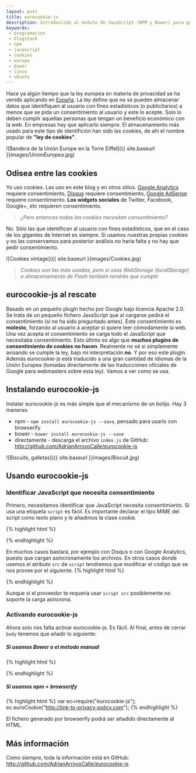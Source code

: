 ```yaml
---
layout: post
title: eurocookie-js
description: Introducción al módulo de JavaScript (NPM y Bower) para gestionar la ley de cookies en la unión europea.
keywords:
 - programacion
 - blogstack
 - npm
 - javascript
 - cookies
 - europa
 - bower
 - linux
 - ubuntu
---
```


Hace ya algún tiempo que la ley europea en materia de privacidad se ha venido aplicando en [España](https://www.cia.gov/library/publications/the-world-factbook/geos/sp.html). La ley define que no se pueden almacenar datos que identifiquen al usuario con fines estadísticos (o publicitarios) a menos que se pida un consentimiento al usuario y este lo acepte. Solo lo deben cumplir aquellas personas que tengan un beneficio económico con la web. En empresas hay que aplicarlo siempre. El almacenamiento más usado para este tipo de identifición han sido las cookies, de ahí el nombre popular de __"ley de cookies"__.

![Bandera de la Unión Europe en la Torre Eiffel]({{ site.baseurl }}images/UnionEuropea.jpg)

## Odisea entre las cookies

Yo uso cookies. Las uso en este blog y en otros sitios. [Google Analytics](https://www.google.com/analytics) requiere consentimiento, [Disqus](https://disqus.com/) requiere consentimiento, [Google AdSense](https://www.google.com/adsense) requiere consentimiento. __Los widgets sociales__ de Twitter, Facebook, Google+, etc requieren consentimiento.

> _¿Pero entonces todas las cookies necesitan consentimiento?_

No. Sólo las que identifican al usuario con fines estadísticos, que en el caso de los gigantes de Internet es siempre. Si usamos nuestras propias cookies y no las conservamos para posterior análisis no haría falta y no hay que pedir consentimiento.

![Cookies vintage]({{ site.baseurl }}images/Cookies.jpg)

> _Cookies son las más usadas, pero si usas WebStorage (localStorage) o almacenamiento de Flash también tendrás que cumplir_

## eurocookie-js al rescate

Basado en un pequeño plugin hecho por Google bajo licencia Apache 2.0. Se trata de un pequeño fichero JavaScript que al cargarse pedirá el consentimiento (si no ha sido preguntado antes). Este consentimiento es __molesto__, forzando al usuario a aceptar si quiere leer cómodamente la web. Una vez acepta el consentimiento se carga todo el JavaScript que necesitaba consentimiento. Esto último es algo que __muchos plugins de consentimiento de cookies no hacen__. Realmente no sé si simplemente avisando se cumple la ley, bajo mi interpretación __no__. Y por eso este plugin. Además eurocookie-js está traducido a una gran cantidad de idiomas de la Unión Europea (tomadas directamente de las traducciones oficiales de Google para webmasters sobre esta ley). Vamos a ver como se usa.

## Instalando eurocookie-js

Instalar eurocookie-js es más simple que el mecanismo de un botijo. Hay 3 maneras:

* npm - `npm install eurocookie-js --save`, pensado para usarlo con browserify
* bower - `bower install eurocookie-js --save`
* directamente - descarga el archivo `index.js` de GitHub: http://github.com/AdrianArroyoCalle/eurocookie-js

![Biscuits, galletas]({{ site.baseurl }}images/Biscuit.jpg)

## Usando eurocookie-js

### Identificar JavaScript que necesita consentimiento

Primero, necesitamos identificar que JavaScript necesita consentimiento. Si usa una etiqueta `script` es fácil. Es importante declarar el tipo MIME del script como texto plano y le añadimos la clase cookie.

{% highlight html %}
<script type="text/plain" class="cookie">
 // USEMOS COOKIES FELIZMENTE, ENVIEMOS DATOS A LA NSA
</script>
{% endhighlight %}

En muchos casos bastará, por ejemplo con Disqus o con Google Analytics, puesto que cargan asíncronamente los archivos. En otros casos donde usemos el atributo `src` de `script` tendremos que modificar el código que se nos provee por el siguiente.
{% highlight html %}

<script src="http://servidor.com/archivo.js"></script>

<!-- Será sustituido por -->

<script type="text/plain" class="cookie">
var file = document.createElement('script');
file.type = 'text/javascript';
file.async = true;
file.src = "http://servidor.com/archivo.js";
document.getElementsByTagName('head')[0].appendChild(file);
</script>
        
{% endhighlight %}

Aunque si el proveedor te requería usar `script src` posiblemente no soporte la carga asíncrona.

### Activando eurocookie-js

Ahora solo nos falta activar eurocookie-js. Es fácil. Al final, antes de cerrar `body` tenemos que añadir lo siguiente:

##### Si usamos Bower o el método manual

{% highlight html %}
<script>
euroCookie("http://enlace-a-politica-de-privacidad.com");
</script>
{% endhighlight %}

##### Si usamos npm + browserify

{% highlight html %}
var ec=require("eurocookie-js");
ec.euroCookie("http://link-to-privacy-policy.com");
{% endhighlight %}

El fichero generado por browserify podrá ser añadido directamente al HTML.

## Más información

Como siempre, toda la información está en GitHub: http://github.com/AdrianArroyoCalle/eurocookie-js